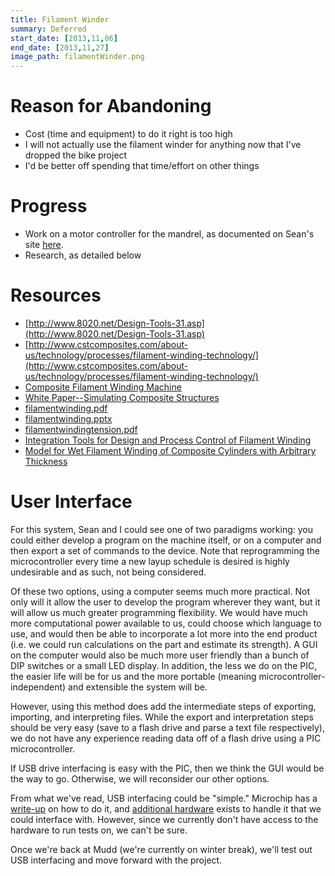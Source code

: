```yaml
---
title: Filament Winder
summary: Deferred
start_date: [2013,11,06]
end_date: [2013,11,27]
image_path: filamentWinder.png
---
```


# Reason for Abandoning

- Cost (time and equipment) to do it right is too high
- I will not actually use the filament winder for anything now that I've dropped the bike project
- I'd be better off spending that time/effort on other things

# Progress

- Work on a motor controller for the mandrel, as documented on Sean's site [here](https://sites.google.com/site/raintomudd/projects/filamentwinder).
- Research, as detailed below

# Resources

- [http://www.8020.net/Design-Tools-31.asp](http://www.8020.net/Design-Tools-31.asp)
- [http://www.cstcomposites.com/about-us/technology/processes/filament-winding-technology/](http://www.cstcomposites.com/about-us/technology/processes/filament-winding-technology/)
- [Composite Filament Winding Machine](https://doc-00-7g-docsviewer.googleusercontent.com/viewer/securedownload/qq8svv1b4ua87k7hhkn8c7o3mntcjmlc/sthcsh3tp4m58p5vnirgs4l4r6t1378r/1376776800000/Z21haWw=/AGZ5hq-UZpm_wNPHSzykgiqan27o/MTQwN2E0NTZhMDU5OTFhZHwwLjQ=?docid=b178c103c4a07976d25fb84bea8b158a%7C72ece9d64d37885d9449209e7a311aa7&chan=EgAAAMrueXuJvkS7FJ6d1r10yC/1PY8JwAXq0A8b0G3RowRp&dom=g.hmc.edu&sec=AHSqidZCGbj67z6ZkAgjQmePEf9T94aVV44k92lLPIqC_N_C0ZMXM7omp-zUA6JIX-Zu4yJ1zl2aJ1Hdx5sd2lIqpYmk1V1MmvxlyhKucNV2EDUGA9CcohNgcn4IFB9_ahP67VN2l2ahnbYDb5h5wvsDP2eUgp177Axx-lbCQzrQCB8QFaNT3V-sYB3ao0K4UDuDDQQWvjZ8JDR7JbAZ9seuBYmPCdzi4La-x3yOMGSW9iW_IE400mEjmxb6fAXg7TyAnx-3FJ2PVdlNbP2qJ-bdf42g4G98Ka8iRXXtSrnJYjQMFl8deYUEUJf9k2D0wco9Co3npfsuPjjNFcZUfYyQGe8zLI19A6e8JWAmiO4FTJ6uQTsGiFU4toZewiyBg6xGUWSV3uYHeFKVzrDcpsQMt1XIrJRgxMlv4vWkyOjGVOIqablFjyirDzBEY72QjQvoBcYEAurrbf15jbxQjgjg5xO2TXx8ENx91rozEBQdPeEX8trpsqFYcPF_1qF_iOGhaigQSptSsro0XS4cpETO5qcVsSm2Og&a=gp&filename=P09226+Conference+Paper.doc&nonce=7a4lfor881kpa&user=AGZ5hq-UZpm_wNPHSzykgiqan27o&hash=kicope4l8v0nol7a4j3dr6ar9ughqfhm)
- [White Paper--Simulating Composite Structures](http://www.ansys.com//staticassets/ANSYS/staticassets/resourcelibrary/whitepaper/wp-simulating-composite-structures.pdf)
- [filamentwinding.pdf](https://drive.google.com/file/d/0B0Jfms0twG8EUU44ZmZsOGhIclE/view?usp=sharing)
- [filamentwinding.pptx](https://drive.google.com/file/d/0B0Jfms0twG8EVnFxQmJqRDdWYzg/view?usp=sharing)
- [filamentwindingtension.pdf](https://drive.google.com/file/d/0B0Jfms0twG8EaHgwaFF6OWdwZ2M/view?usp=sharing)
- [Integration Tools for Design and Process Control of Filament Winding](https://drive.google.com/file/d/0B0Jfms0twG8EM3g1ZUZtRW1vYkk/view?usp=sharing)
- [Model for Wet Filament Winding of Composite Cylinders with Arbitrary Thickness](https://drive.google.com/file/d/0B0Jfms0twG8EOGZwbTJBYVozaUE/view?usp=sharing)

# User Interface

For this system, Sean and I could see one of two paradigms working: you could
either develop a program on the machine itself, or on a computer and then
export a set of commands to the device. Note that reprogramming the
microcontroller every time a new layup schedule is desired is highly
undesirable and as such, not being considered.

Of these two options, using a computer seems much more practical. Not only will
it allow the user to develop the program wherever they want, but it will allow
us much greater programming flexibility. We would have much more computational
power available to us, could choose which language to use, and would then be
able to incorporate a lot more into the end product (i.e. we could run
calculations on the part and estimate its strength). A GUI on the computer
would also be much more user friendly than a bunch of DIP switches or a small
LED display. In addition, the less we do on the PIC, the easier life will be
for us and the more portable (meaning microcontroller-independent) and
extensible the system will be.

However, using this method does add the intermediate steps of exporting,
importing, and interpreting files. While the export and interpretation steps
should be very easy (save to a flash drive and parse a text file respectively),
we do not have any experience reading data off of a flash drive using a PIC
microcontroller.

If USB drive interfacing is easy with the PIC, then we think the GUI would be
the way to go. Otherwise, we will reconsider our other options.

From what we've read, USB interfacing could be "simple." Microchip has a
[write-up](http://ww1.microchip.com/downloads/en/AppNotes/01145b.pdf) on how to
do it, and [additional
hardware](http://electronicdesign.com/dsps/interfacing-usb-flash-drive-pic-microcontroller)
exists to handle it that we could interface with. However, since we currently
don't have access to the hardware to run tests on, we can't be sure.

Once we're back at Mudd (we're currently on winter break), we'll test out USB
interfacing and move forward with the project.
